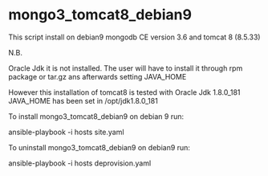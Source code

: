 # mongo3_tomcat8_debian9

This script install on debian9 mongodb CE version 3.6 and tomcat 8 (8.5.33)

N.B.

Oracle Jdk it is not installed. The user will have to install it through rpm package or tar.gz ans afterwards setting JAVA_HOME


However this installation of tomcat8 is tested with Oracle Jdk 1.8.0_181
JAVA_HOME has been set in /opt/jdk1.8.0_181


To install mongo3_tomcat8_debian9 on debian 9 run:

ansible-playbook -i hosts site.yaml

To uninstall mongo3_tomcat8_debian9 on debian9 run:

ansible-playbook -i hosts deprovision.yaml
